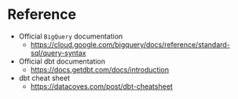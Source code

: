 # Reference

- Official `BigQuery` documentation
  - https://cloud.google.com/bigquery/docs/reference/standard-sql/query-syntax
- Official dbt documentation
  - https://docs.getdbt.com/docs/introduction
- dbt cheat sheet
  - https://datacoves.com/post/dbt-cheatsheet
